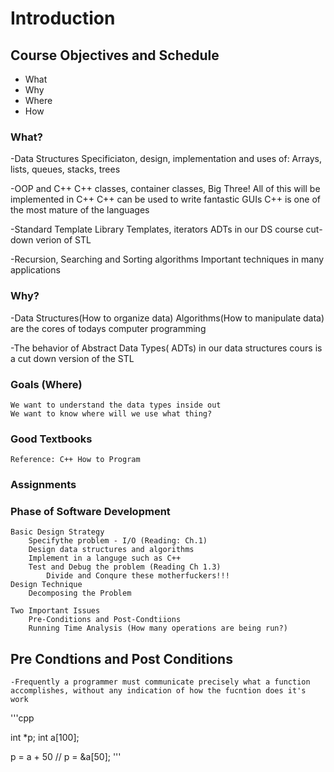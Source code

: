 # Introduction

## Course Objectives and Schedule
- What
- Why
- Where
- How

### What?
-Data Structures
    Specificiaton, design, implementation and uses of: Arrays, lists, queues, stacks, trees

-OOP and C++
    C++ classes, container classes, Big Three!
    All of this will be implemented in C++
    C++ can be used to write fantastic GUIs 
    C++ is one of the most mature of the languages

-Standard Template Library
    Templates, iterators
    ADTs in our DS course cut-down verion of STL

-Recursion, Searching and Sorting algorithms 
    Important techniques in many applications 

### Why?

-Data Structures(How to organize data)
    Algorithms(How to manipulate data) are the cores of todays computer programming

-The behavior of Abstract Data Types( ADTs) in our data structures cours is a cut down version of the STL

### Goals (Where)
    We want to understand the data types inside out
    We want to know where will we use what thing?

### Good Textbooks
    Reference: C++ How to Program

### Assignments


### Phase of Software Development
    Basic Design Strategy
        Specifythe problem - I/O (Reading: Ch.1)
        Design data structures and algorithms 
        Implement in a languge such as C++
        Test and Debug the problem (Reading Ch 1.3)
            Divide and Conqure these motherfuckers!!!
    Design Technique
        Decomposing the Problem
        
    Two Important Issues
        Pre-Conditions and Post-Condtiions 
        Running Time Analysis (How many operations are being run?)


## Pre Condtions and Post Conditions

    -Frequently a programmer must communicate precisely what a function accomplishes, without any indication of how the fucntion does it's work 
    

'''cpp 

int *p;
int a[100];

p = a + 50 // p = &a[50];
'''
